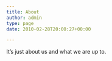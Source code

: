 ```yaml
---
title: About
author: admin
type: page
date: 2010-02-28T20:00:27+00:00

---
```

It&#8217;s just about us and what we are up to.